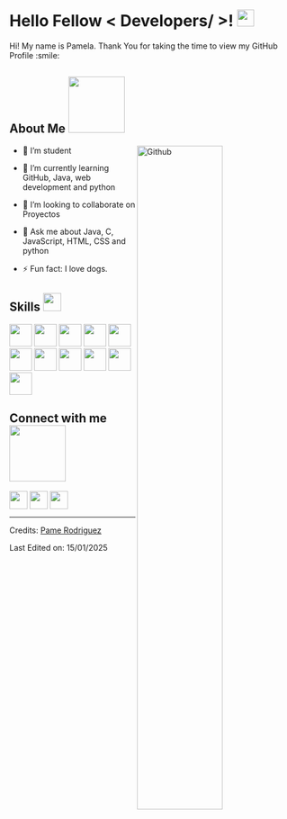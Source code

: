 <h1> Hello Fellow < Developers/ >! <img src = "https://raw.githubusercontent.com/MartinHeinz/MartinHeinz/master/wave.gif" width = 30px> </h1>
<p align='center'>
</p>


<div size='20px'> Hi! My name is Pamela. Thank You for taking the time to view my GitHub Profile :smile: 
</div>

<h2> About Me <img src = "https://media0.giphy.com/media/KDDpcKigbfFpnejZs6/giphy.gif?cid=ecf05e47oy6f4zjs8g1qoiystc56cu7r9tb8a1fe76e05oty&rid=giphy.gif" width = 100px></h2>

<img width="55%" align="right" alt="Github" src="https://raw.githubusercontent.com/onimur/.github/master/.resources/git-header.svg" />

- 🔭 I’m student
  
- 🌱 I’m currently learning GitHub, Java, web development and python
  
- 👯 I’m looking to collaborate on Proyectos
  
- 💬 Ask me about Java, C, JavaScript, HTML, CSS and python
  
- ⚡ Fun fact: I love dogs.
  
<h2> Skills <img src="https://media2.giphy.com/media/QssGEmpkyEOhBCb7e1/giphy.gif?cid=ecf05e47a0n3gi1bfqntqmob8g9aid1oyj2wr3ds3mg700bl&rid=giphy.gif" width="32px"> </h2>

<a><img width='40px' src='https://raw.githubusercontent.com/rahulbanerjee26/githubAboutMeGenerator/main/icons/reactjs.svg'></a>
<a><img width='40px' src='https://raw.githubusercontent.com/rahulbanerjee26/githubAboutMeGenerator/main/icons/bootstrap.svg'></a>
<a><img width='40px' src='https://raw.githubusercontent.com/rahulbanerjee26/githubAboutMeGenerator/main/icons/laravel.svg'></a>
<a><img width='40px' src='https://raw.githubusercontent.com/rahulbanerjee26/githubAboutMeGenerator/main/icons/mysql.svg'></a>
<a><img width='40px' src='https://raw.githubusercontent.com/rahulbanerjee26/githubAboutMeGenerator/main/icons/java.svg'></a>
<a><img width='40px' src='https://raw.githubusercontent.com/rahulbanerjee26/githubAboutMeGenerator/main/icons/javascript.svg'></a>
<a><img width='40px' src='https://raw.githubusercontent.com/rahulbanerjee26/githubAboutMeGenerator/main/icons/php.svg'></a>
<a><img width='40px' src='https://raw.githubusercontent.com/rahulbanerjee26/githubAboutMeGenerator/main/icons/html.svg'></a>
<a><img width='40px' src='https://raw.githubusercontent.com/rahulbanerjee26/githubAboutMeGenerator/main/icons/css.svg'></a>
<a><img width='40px' src='https://raw.githubusercontent.com/rahulbanerjee26/githubAboutMeGenerator/main/icons/python.svg'></a>
<a><img width='40px' src='https://raw.githubusercontent.com/rahulbanerjee26/githubAboutMeGenerator/main/icons/c.svg'></a>




<h2> Connect with me <img src='https://raw.githubusercontent.com/ShahriarShafin/ShahriarShafin/main/Assets/handshake.gif' width="100px"> </h2>
<a href = 'https://www.linkedin.com/in/daira-pamela-rodriguez-gomez-167452324/'> <img width = '32px' align= 'center' src="https://raw.githubusercontent.com/rahulbanerjee26/githubAboutMeGenerator/main/icons/linked-in-alt.svg"/></a> 
<a href = "https://zippy-smakager-0a26f8.netlify.app/"> <img width = '32px' align= 'center' src="https://raw.githubusercontent.com/rahulbanerjee26/githubAboutMeGenerator/main/icons/portfolio.png"/></a> 
<a href = 'https://github.com/pame-dev'> <img width = '32px' align= 'center' src="https://raw.githubusercontent.com/rahulbanerjee26/githubAboutMeGenerator/main/icons/github.svg"/></a>
  



-----
Credits: [Pame Rodriguez](https://github.com/pame-dev)

Last Edited on: 15/01/2025
